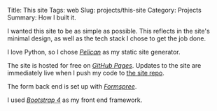 Title: This site
Tags: web
Slug: projects/this-site
Category: Projects
Summary: How I built it.

I wanted this site to be as simple as possible. This reflects in the site's minimal design, as well as the tech stack I chose to get the job done.

I love Python, so I chose [*Pelican*](http://docs.getpelican.com/en/stable/) as my static site generator. 

The site is hosted for free on [*GitHub Pages*](https://pages.github.com/). Updates to the site are immediately live when I push my code to [the site repo](https://github.com/vanderstel/vanderstel.github.io).

The form back end is set up with [*Formspree*](https://formspree.io/).

I used [*Bootstrap 4*](https://getbootstrap.com/) as my front end framework.